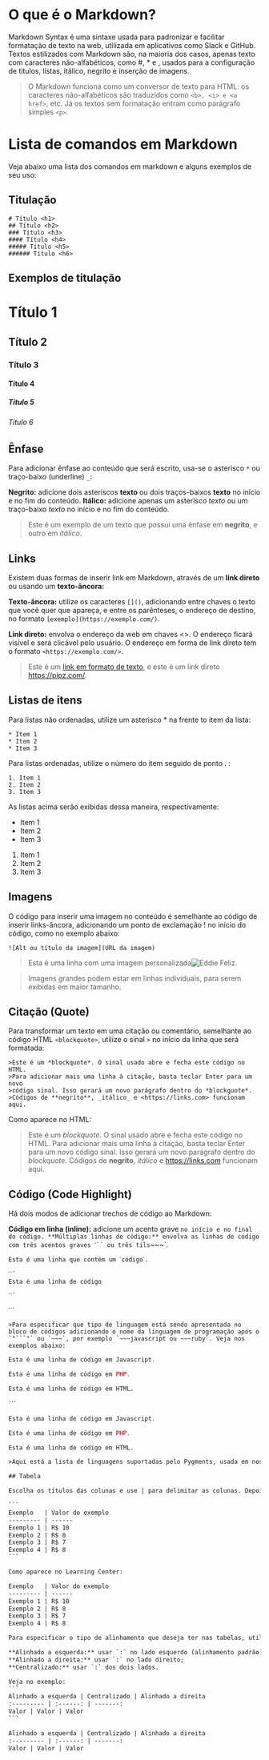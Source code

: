# O que é o Markdown?

Markdown Syntax é uma sintaxe usada para padronizar e facilitar formatação de texto na web, utilizada em aplicativos como Slack e GitHub. Textos estilizados com Markdown são, na maioria dos casos, apenas texto com caracteres não-alfabéticos, como #, \* e ![](), usados para a configuração de títulos, listas, itálico, negrito e inserção de imagens.

>O Markdown funciona como um conversor de texto para HTML: os caracteres não-alfabéticos são traduzidos como `<b>, <i> e <a href>`, etc. Já os textos sem formatação entram como parágrafo simples `<p>`.

# Lista de comandos em Markdown

Veja abaixo uma lista dos comandos em markdown e alguns exemplos de seu uso:

## Titulação

```
# Título <h1>
## Título <h2>
### Título <h3>
#### Título <h4>
##### Título <h5>
###### Título <h6>
```

## Exemplos de titulação

# Título 1
## Título 2
### Título 3
#### Título 4
##### Título 5
###### Título 6

## Ênfase

Para adicionar ênfase ao conteúdo que será escrito, usa-se o asterisco `*` ou traço-baixo (underline) `_`:

**Negrito:** adicione dois asteriscos **texto** ou dois traços-baixos __texto__ no início e no fim do conteúdo.
**Itálico:** adicione apenas um asterisco *texto* ou um traço-baixo _texto_ no início e no fim do conteúdo.

>Este é um exemplo de um texto que possui uma ênfase em **negrito**, e outro em _itálico_.

## Links

Existem duas formas de inserir link em Markdown, através de um **link direto** ou usando um **texto-âncora:**

**Texto-âncora:** utilize os caracteres `[]()`, adicionando entre chaves o texto que você quer que apareça, e entre os parênteses, o endereço de destino, no formato `[exemplo](https://exemplo.com/)`.

**Link direto:** envolva o endereço da web em chaves <>. O endereço ficará visível e será clicável pelo usuário. O endereço em forma de link direto tem o formato `<https://exemplo.com/>`.

>Este é um [link em formato de texto](https://exemplo.com/), e este é um link direto https://pipz.com/.

## Listas de itens

Para listas não ordenadas, utilize um asterisco * na frente to item da lista:

```
* Item 1
* Item 2
* Item 3
```
Para listas ordenadas, utilize o número do item seguido de ponto . :

```
1. Item 1
2. Item 2
3. Item 3
```
As listas acima serão exibidas dessa maneira, respectivamente:

* Item 1
* Item 2
* Item 3

1. Item 1
2. Item 2
3. Item 3

## Imagens

O código para inserir uma imagem no conteúdo é semelhante ao código de inserir links-âncora, adicionando um ponto de exclamação ! no início do código, como no exemplo abaixo:

```![Alt ou título da imagem](URL da imagem)```

>Esta é uma linha com uma imagem personalizada![Eddie Feliz.](https://pipz.com/static/images/blog/eddie.png)

>Imagens grandes podem estar em linhas individuais, para serem exibidas em maior tamanho.

## Citação (Quote)

Para transformar um texto em uma citação ou comentário, semelhante ao código HTML `<blockquote>`, utilize o sinal `>` no início da linha que será formatada:

```
>Este é um *blockquote*. O sinal usado abre e fecha este código no HTML. 
>Para adicionar mais uma linha à citação, basta teclar Enter para um novo
>código sinal. Isso gerará um novo parágrafo dentro do *blockquote*.
>Códigos de **negrito**, _itálico_ e <https://links.com> funcionam aqui.
```
Como aparece no HTML:

>Este é um *blockquote*. O sinal usado abre e fecha este código no HTML. 
>Para adicionar mais uma linha à citação, basta teclar Enter para um novo
>código sinal. Isso gerará um novo parágrafo dentro do *blockquote*.
>Códigos de **negrito**, _itálico_ e <https://links.com> funcionam aqui.

## Código (Code Highlight)

Há dois modos de adicionar trechos de código ao Markdown:

**Código em linha (inline):** adicione um acento grave ` no início e no final do código.
**Múltiplas linhas de código:** envolva as linhas de código com três acentos graves ˋ`` ou três tils `~~~`.

```
Esta é uma linha que contém um ˋcódigoˋ.

ˋˋ`
Esta é uma linha de código

ˋˋ`

ˋˋˋ

>Para especificar que tipo de linguagem está sendo apresentada no bloco de códigos adicionando o nome da linguagem de programação após o `"```"` ou `~~~`, por exemplo `~~~javascript ou ~~~ruby`. Veja nos exemplos abaixo:

```
~~~javascript
Esta é uma linha de código em Javascript.
~~~

~~~php
Esta é uma linha de código em PHP.
~~~

~~~html
Esta é uma linha de código em HTML.
~~~

ˋˋ`

~~~javascript
Esta é uma linha de código em Javascript.
~~~

~~~php
Esta é uma linha de código em PHP.
~~~

~~~html
Esta é uma linha de código em HTML.

>Aqui está a lista de linguagens suportadas pelo Pygments, usada em nosso Learning Center.

## Tabela

Escolha os títulos das colunas e use | para delimitar as colunas. Depois, utilize hífen `-` na segunda linha para indicar que acima estão os títulos das colunas, usando novamente o | para delimitar colunas. Veja um exemplo abaixo:

```
Exemplo   | Valor do exemplo
--------- | ------
Exemplo 1 | R$ 10
Exemplo 2 | R$ 8
Exemplo 3 | R$ 7
Exemplo 4 | R$ 8
```

Como aparece no Learning Center:

Exemplo   | Valor do exemplo
--------- | ------
Exemplo 1 | R$ 10
Exemplo 2 | R$ 8
Exemplo 3 | R$ 7
Exemplo 4 | R$ 8

Para especificar o tipo de alinhamento que deseja ter nas tabelas, utilize `:` ao lado do campo horizontal de hífens `---`, na segunda linha da sua tabela. Veja abaixo:

**Alinhado a esquerda:** usar `:` no lado esquerdo (alinhamento padrão);
**Alinhado a direita:** usar `:` no lado direito;
**Centralizado:** usar `:` dos dois lados.

Veja no exemplo:
```
Alinhado a esquerda | Centralizado | Alinhado a direita
:--------- | :------: | -------:
Valor | Valor | Valor
```

Alinhado a esquerda | Centralizado | Alinhado a direita
:--------- | :------: | -------:
Valor | Valor | Valor